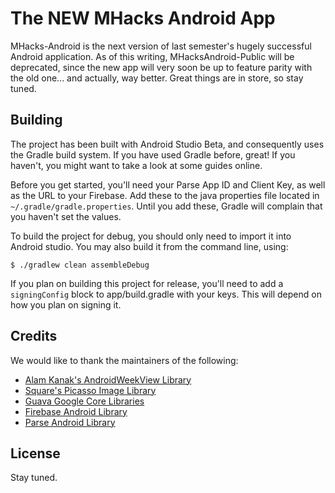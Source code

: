 The NEW MHacks Android App
===========================

MHacks-Android is the next version of last semester's hugely successful Android application. As of this writing, MHacksAndroid-Public will be deprecated, since the new app will very soon be up to feature parity with the old one... and actually, way better. Great things are in store, so stay tuned.


Building
-----

The project has been built with Android Studio Beta, and consequently uses the Gradle build system.
If you have used Gradle before, great! If you haven't, you might want to take a look at some guides online.

Before you get started, you'll need your Parse App ID and Client Key, as well as the URL to your Firebase. Add these to the java properties file located in `~/.gradle/gradle.properties`. Until you add these, Gradle will complain that you haven't set the values.

To build the project for debug, you should only need to import it into Android studio. You may also build it from the command line, using:

`$ ./gradlew clean assembleDebug`

If you plan on building this project for release, you'll need to add a `signingConfig` block to app/build.gradle with your keys. This will depend on how you plan on signing it.


Credits
-----
We would like to thank the maintainers of the following:
- [Alam Kanak's AndroidWeekView Library](https://github.com/alamkanak/Android-Week-View "AndroidWeekView")
- [Square's Picasso Image Library](http://square.github.io/picasso/ "Picasso")
- [Guava Google Core Libraries](https://code.google.com/p/guava-libraries/ "guava-libraries")
- [Firebase Android Library](https://www.firebase.com/docs/android/quickstart.html "Firebase Android Quick Start")
- [Parse Android Library](https://parse.com/docs/android_guide "Parse Android Developer Guide")


License
-----

Stay tuned.
